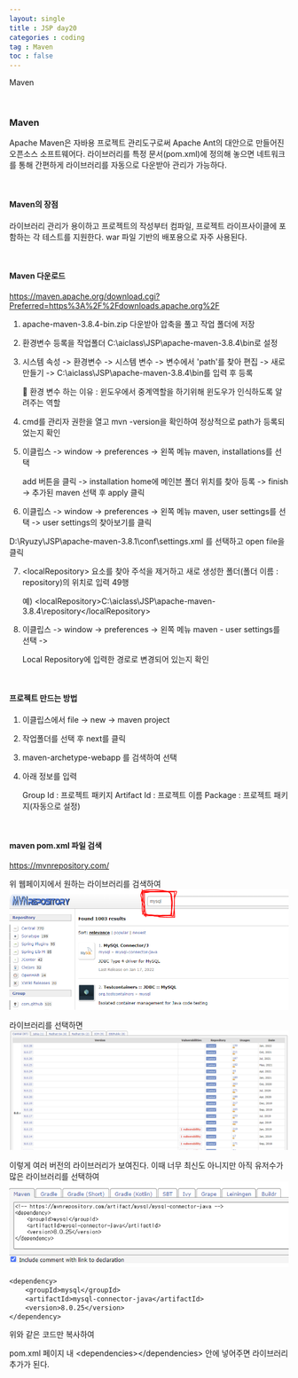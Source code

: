 ```yaml
---
layout: single
title : JSP day20
categories : coding
tag : Maven
toc : false
---
```



Maven

<br>

### Maven

Apache Maven은 자바용 프로젝트 관리도구로써 Apache Ant의 대안으로 만들어진 오픈소스 소프트웨어다. 라이브러리를 특정 문서(pom.xml)에 정의해 놓으면 네트워크를 통해 간편하게 라이브러리를 자동으로 다운받아 관리가 가능하다.

<br>

#### Maven의 장점

라이브러리 관리가 용이하고 프로젝트의 작성부터 컴파일, 프로젝트 라이프사이클에 포함하는 각 테스트를 지원한다. war 파일 기반의 배포용으로 자주 사용된다.

<br>

#### Maven 다운로드

https://maven.apache.org/download.cgi?Preferred=https%3A%2F%2Fdownloads.apache.org%2F

1. apache-maven-3.8.4-bin.zip 다운받아 압축을 풀고 작업 폴더에 저장

2. 환경변수 등록을 작업폴더 C:\aiclass\JSP\apache-maven-3.8.4\bin로 설정

3. 시스템 속성 -> 환경변수 -> 시스템 변수 -> 변수에서 'path'를 찾아 편집 -> 새로만들기 -> C:\aiclass\JSP\apache-maven-3.8.4\bin를 입력 후 등록 

   🍊 환경 변수 하는 이유 : 윈도우에서 중계역할을 하기위해 윈도우가 인식하도록 알려주는 역할

4. cmd를 관리자 권한을 열고 mvn -version을 확인하여 정상적으로 path가 등록되었는지 확인

5. 이클립스 -> window -> preferences -> 왼쪽 메뉴 maven, installations를 선택 

   add 버튼을 클릭 -> installation home에 메인븐 폴더 위치를 찾아 등록 -> finish -> 추가된 maven 선택 후 apply 클릭

6.  이클립스 -> window -> preferences -> 왼쪽 메뉴 maven, user settings를 선택 -> user settings의 찾아보기를 클릭

   D:\Ryuzy\JSP\apache-maven-3.8.1\conf\settings.xml 를 선택하고 open file을 클릭

7. \<localRepository> 요소를 찾아 주석을 제거하고 새로 생성한 폴더(폴더 이름 : repository)의 위치로 입력 49행

   예) \<localRepository>C:\aiclass\JSP\apache-maven-3.8.4\repository\</localRepository>

8. 이클립스 -> window -> preferences -> 왼쪽 메뉴 maven - user settings를 선택 -> 

   Local Repository에 입력한 경로로 변경되어 있는지 확인

<br>

#### 프로젝트 만드는 방법

1. 이클립스에서 file -> new -> maven project

2. 작업폴더를 선택 후 next를 클릭

3. maven-archetype-webapp 를 검색하여 선택

4. 아래 정보를 입력

   Group Id : 프로젝트 패키지
   Artifact Id : 프로젝트 이름
   Package : 프로젝트 패키지(자동으로 설정)

<br>

#### maven pom.xml 파일 검색

https://mvnrepository.com/

위 웹페이지에서 원하는 라이브러리를 검색하여<br> ![jsp20_1](https://github.com/YUNCHANYEONG/YUNCHANYEONG.github.io/blob/master/assets/images/coding_img/jsp20_1.PNG?raw=true)

라이브러리를 선택하면<br> ![jsp20_2](https://github.com/YUNCHANYEONG/YUNCHANYEONG.github.io/blob/master/assets/images/coding_img/jsp20_2.PNG?raw=true)

이렇게 여러 버전의 라이브러리가 보여진다. 이때 너무 최신도 아니지만 아직 유저수가 많은 라이브러리를 선택하여<br> ![jsp20_3](https://github.com/YUNCHANYEONG/YUNCHANYEONG.github.io/blob/master/assets/images/coding_img/jsp20_3.PNG?raw=true)

```
<dependency>
    <groupId>mysql</groupId>
    <artifactId>mysql-connector-java</artifactId>
    <version>8.0.25</version>
</dependency>
```

위와 같은 코드만 복사하여

pom.xml 페이지 내 \<dependencies>\</dependencies> 안에 넣어주면 라이브러리 추가가 된다.<br>